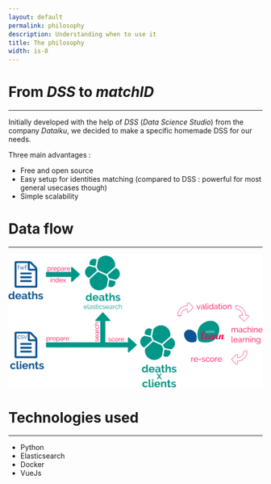 ```yaml
---
layout: default
permalink: philosophy
description: Understanding when to use it
title: The philosophy
width: is-8
---
```


# From *DSS* to *matchID*
----

Initially developed with the help of *DSS* (*Data Science Studio*) from the company *Dataiku*, we decided to make a specific homemade DSS for our needs.

Three main advantages :
  * Free and open source
  * Easy setup for identities matching (compared to DSS : powerful for most general usecases though)
  * Simple scalability

# Data flow
----
![Flow logic inside matchID](/assets/images/workflow.png)

# Technologies used
----

  * Python
  * Elasticsearch
  * Docker
  * VueJs
